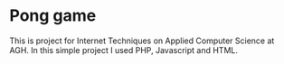 # Pong game

This is project for Internet Techniques on Applied Computer Science at AGH.
In this simple project I used PHP, Javascript and HTML. 
